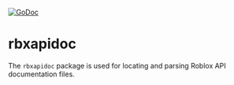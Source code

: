 [![GoDoc](https://godoc.org/github.com/RobloxAPI/rbxapiref/rbxapidoc?status.png)](https://godoc.org/github.com/RobloxAPI/rbxapiref/rbxapidoc)

# rbxapidoc

The `rbxapidoc` package is used for locating and parsing Roblox API
documentation files.
